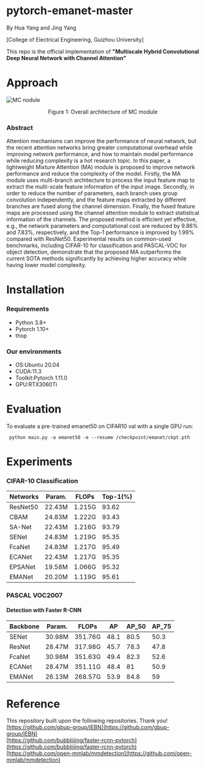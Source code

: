 # pytorch-emanet-master
By Hua Yang and Jing Yang

[College of Electrical Engineering, Guizhou University]

This repo is the official implementation of **"Multiscale Hybrid Convolutional Deep Neural Network with Channel Attention"**


# Approach
![MC nodule](https://user-images.githubusercontent.com/78161848/178894262-2fa77c60-18e9-46d9-b715-76e5a843bb23.png)
<p align="center">
Figure 1: Overall architecture of MC module
</p>

### Abstract
Attention mechanisms can improve the performance of neural network, but the recent attention networks bring greater computational overhead while improving network performance, and how to maintain model performance while reducing complexity is a hot research topic. In this paper, a lightweight Mixture Attention (MA) module is proposed to improve network performance and reduce the complexity of the model. Firstly, the MA module uses multi-branch architecture to process the input feature map to extract the multi-scale feature information of the input image. Secondly, in order to reduce the number of parameters, each branch uses group convolution independently, and the feature maps extracted by different branches are fused along the channel dimension. Finally, the fused feature maps are processed using the channel attention module to extract statistical information of the channels. The proposed method is efficient yet effective, e.g., the network parameters and computational cost are reduced by 9.86% and 7.83%, respectively, and the Top-1 performance is improved by 1.99% compared with ResNet50. Experimental results on common-used benchmarks, including CIFAR-10 for classification and PASCAL-VOC for object detection, demonstrate that the proposed MA outperforms the current SOTA methods significantly by achieving higher accuracy while having lower model complexity. 


# Installation
### Requirements
- Python 3.8+
- Pytorch 1.10+
- thop
### Our environments
- OS:Ubuntu 20.04
- CUDA:11.3
- Toolkit:Pytorch 1.11.0
- GPU:RTX3060Ti


# Evaluation
To evaluate a pre-trained emanet50 on CIFAR10 val with a single GPU run:

```
 python main.py -a emanet50 -e --resume /checkpoint/emanet/ckpt.pth
```


# Experiments
### CIFAR-10 Classification
|Networks|Param.|FLOPs|Top-1(%)|
|---|---|---|---|
|ResNet50|22.43M|1.215G|93.62|
|CBAM|24.83M|1.222G|93.43|
|SA-Net|22.43M|1.216G|93.79|
|SENet|24.83M|1.219G|95.35|
|FcaNet|24.83M|1.217G|95.49|
|ECANet|22.43M|1.217G|95.35|
|EPSANet|19.58M|1.066G|95.32|
|EMANet|20.20M|1.119G|95.61|

### PASCAL VOC2007
#### Detection with Faster R-CNN
|Backbone|Param.|FLOPs|AP|AP_50|AP_75|
|---|---|---|---|---|---|
|SENet|30.98M|351.76G|48.1|80.5|50.3|
|ResNet|28.47M|317.98G|45.7|78.3|47.8|
|FcaNet|30.98M|351.63G|49.4|82.3|52.6|
|ECANet|28.47M|351.11G|48.4|81|50.9|
|EMANet|26.13M|268.57G|53.9|84.8|59|


# Reference
This repository built upon the following repositories. Thank you!  
[https://github.com/gbup-group/IEBN](https://github.com/gbup-group/IEBN)  
[https://github.com/bubbliiiing/faster-rcnn-pytorch](https://github.com/bubbliiiing/faster-rcnn-pytorch)  
[https://github.com/open-mmlab/mmdetection](https://github.com/open-mmlab/mmdetection)
